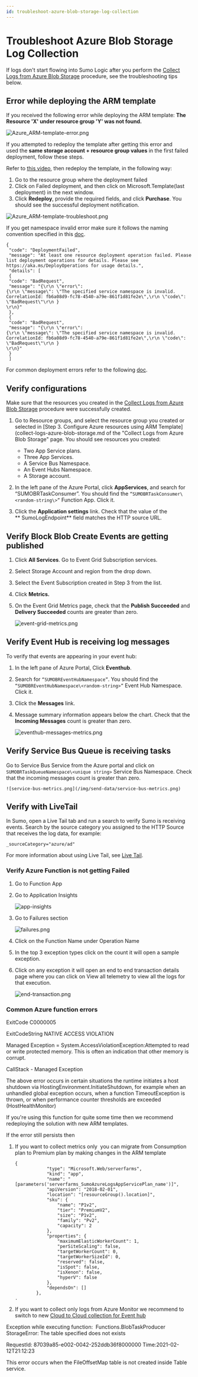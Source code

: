 ```yaml
---
id: troubleshoot-azure-blob-storage-log-collection
---
```


# Troubleshoot Azure Blob Storage Log Collection

If logs don't start flowing into Sumo Logic after you perform the [Collect Logs from Azure Blob Storage](collect-logs-azure-blob-storage.md) procedure, see the troubleshooting tips below.

## Error while deploying the ARM template

If you received the following error while deploying the ARM template: **The Resource 'X' under resource group 'Y' was not found.**

![Azure_ARM-template-error.png](/img/send-data/Azure_ARM-template-error.png)

If you attempted to redeploy the template after getting this error and used the **same storage account + resource group values** in the first failed deployment, follow these steps.

Refer to [this video](https://sumologic.link/6e020df8d1d7), then redeploy the template, in the following way: 

1. Go to the resource group where the deployment failed
1. Click on Failed deployment, and then click on Microsoft.Template(last deployment) in the next window.
1. Click **Redeploy**, provide the required fields, and click **Purchase**. You should see the successful deployment notification.

![Azure_ARM-template-troubleshoot.png](/img/send-data/Azure_ARM-template-troubleshoot.png)

If you get namespace invalid error make sure it follows the naming convention specified in this [doc](https://docs.microsoft.com/en-us/rest/api/servicebus/create-namespace).

```
{
 "code": "DeploymentFailed",
 "message": "At least one resource deployment operation failed. Please list deployment operations for details. Please see https://aka.ms/DeployOperations for usage details.",
 "details": [
 {
 "code": "BadRequest",
 "message": "{\r\n \"error\":
{\r\n \"message\": \"The specified service namespace is invalid. CorrelationId: fb6a08d9-fc78-4540-a79e-861f1d81fe2e\",\r\n \"code\": \"BadRequest\"\r\n }
\r\n}"
 },
 {
 "code": "BadRequest",
 "message": "{\r\n \"error\":
{\r\n \"message\": \"The specified service namespace is invalid. CorrelationId: fb6a08d9-fc78-4540-a79e-861f1d81fe2e\",\r\n \"code\": \"BadRequest\"\r\n }
\r\n}"
 }
 ]
```

For common deployment errors refer to the following [doc](https://docs.microsoft.com/en-us/azure/azure-resource-manager/templates/common-deployment-errors). 

## Verify configurations

Make sure that the resources you created in the [Collect Logs from Azure Blob Storage](collect-logs-azure-blob-storage.md) procedure were successfully created.

1. Go to Resource groups, and select the resource group you created or selected in [Step 3. Configure Azure resources using ARM Template](collect-logs-azure-blob-storage.md of the "Collect Logs from Azure Blob Storage" page. You should see resources you created:

   * Two App Service plans. 
   * Three App Services.
   * A Service Bus Namespace.
   * An Event Hubs Namespace. 
   * A Storage account.

1. In the left pane of the Azure Portal, click **AppServices**, and search for “SUMOBRTaskConsumer”. You should find the `“SUMOBRTaskConsumer\<random-string\>”` Function App. Click it. 
1. Click the **Application settings** link. Check that the value of the ** SumoLogEndpoint** field matches the HTTP source URL. 

## Verify Block Blob Create Events are getting published

1. Click **All Services**. Go to Event Grid Subscription services. 
1. Select Storage Account and region from the drop down.
1. Select the Event Subscription created in Step 3 from the list.
1. Click **Metrics.**
1. On the Event Grid Metrics page, check that the **Publish Succeeded** and **Delivery Succeeded** counts are greater than zero.

    ![event-grid-metrics.png](/img/send-data/event-grid-metrics.png)

## Verify Event Hub is receiving log messages

To verify that events are appearing in your event hub:

1. In the left pane of Azure Portal, Click **Eventhub**.
1. Search for `“SUMOBREventHubNamespace”`. You should find the `“SUMOBREventHubNamespace\<random-string>”` Event Hub Namespace. Click it. 
1. Click the **Messages** link.
1. Message summary information appears below the chart. Check that the **Incoming Messages** count is greater than zero.

    ![eventhub-messages-metrics.png](/img/send-data/eventhub-messages-metrics.png)

## Verify Service Bus Queue is receiving tasks

Go to Service Bus Service from the Azure portal and click on `SUMOBRTaskQueueNamespace\<unique string>` Service Bus Namespace. Check that the incoming messages count is greater than zero.  

    ![service-bus-metrics.png](/img/send-data/service-bus-metrics.png)

## Verify with LiveTail

In Sumo, open a Live Tail tab and run a search to verify Sumo is receiving events. Search by the source category you assigned to the HTTP Source that receives the log data, for example:  
  
`_sourceCategory="azure/ad"`  
  
For more information about using Live Tail, see [Live Tail](/docs/search/index.md/Live-Tail). 

### Verify Azure Function is not getting Failed

1. Go to Function App
1. Go to Application Insights

    ![app-insights](/img/send-data/app-insights.png)

1. Go to Failures section

    ![failures.png](/img/send-data/failures.png)

1. Click on the Function Name under Operation Name
1. In the top 3 exception types click on the count it will open a sample exception.
1. Click on any exception it will open an end to end transaction details page where you can click on View all telemetry to view all the logs for that execution.

    ![end-transaction.png](/img/send-data/end-transaction.png)

### Common Azure function errors

ExitCode C0000005

ExitCodeString NATIVE ACCESS VIOLATION

Managed Exception = System.AccessViolationException:Attempted to read or
write protected memory. This is often an indication that other memory is
corrupt.

CallStack - Managed Exception

The above error occurs in certain situations the runtime initiates a
host shutdown via HostingEnvironment.InitiateShutdown, for example when
an unhandled global exception occurs, when a function TimeoutException
is thrown, or when performance counter thresholds are exceeded
(HostHealthMonitor)

If you're using this function for quite some time then we recommend
redeploying the solution with new ARM templates.

If the error still persists then

1. If you want to collect metrics only  you can migrate from Consumption plan to Premium plan by making changes in the ARM template 

    ```
    {
                "type": "Microsoft.Web/serverfarms",
                "kind": "app",
                "name": "[parameters('serverfarms_SumoAzureLogsAppServicePlan_name')]",
                "apiVersion": "2018-02-01",
                "location": "[resourceGroup().location]",
                "sku": {
                    "name": "P1v2",
                    "tier": "PremiumV2",
                    "size": "P1v2",
                    "family": "Pv2",
                    "capacity": 2
                },
                "properties": {
                    "maximumElasticWorkerCount": 1,
                    "perSiteScaling": false,
                    "targetWorkerCount": 0,
                    "targetWorkerSizeId": 0,
                    "reserved": false,
                    "isSpot": false,
                    "isXenon": false,
                    "hyperV": false
                },
                "dependsOn": []
            },
    .
    ```

2. If you want to collect only logs from Azure Monitor we recommend to switch to new [Cloud to Cloud collection for Event hub](../../sources/sources-hosted-collectors/cloud-to-cloud-integration-framework/azure-event-hubs-source.md)

Exception while executing function:  Functions.BlobTaskProducer
StorageError: The table specified does not exists 

RequestId: 87039a85-e002-0042-252ddb36f8000000 Time:2021-02-12T21:12:23

This error occurs when the FileOffsetMap table is not created inside
Table service.
